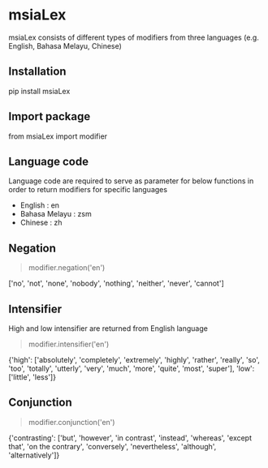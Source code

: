 # msiaLex
msiaLex consists of different types of modifiers from three languages (e.g. English, Bahasa Melayu, Chinese)
## Installation
pip install msiaLex

## Import package
from msiaLex import modifier

## Language code
Language code are required to serve as parameter for below functions in order to return modifiers for specific languages
- English : en
- Bahasa Melayu : zsm
- Chinese : zh

## Negation
> modifier.negation('en')

['no', 'not', 'none', 'nobody', 'nothing', 'neither', 'never', 'cannot']

## Intensifier
High and low intensifier are returned from English language 
>modifier.intensifier('en')

{'high': ['absolutely',
  'completely',
  'extremely',
  'highly',
  'rather',
  'really',
  'so',
  'too',
  'totally',
  'utterly',
  'very',
  'much',
  'more',
  'quite',
  'most',
  'super'],
 'low': ['little', 'less']}

## Conjunction
>modifier.conjunction('en')

{'contrasting': ['but',
  'however',
  'in contrast',
  'instead',
  'whereas',
  'except that',
  'on the contrary',
  'conversely',
  'nevertheless',
  'although',
  'alternatively']}
